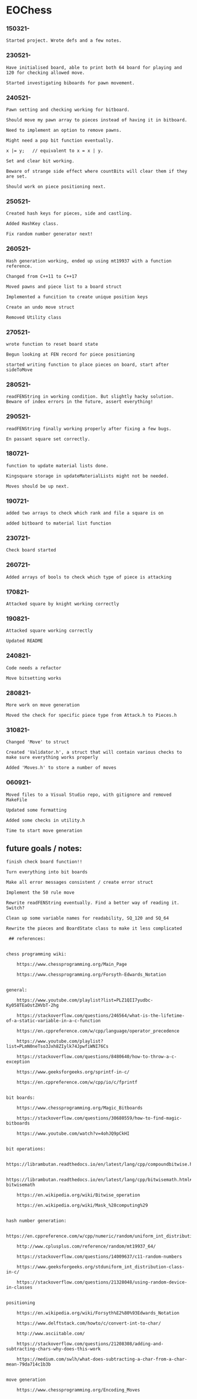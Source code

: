 # EOChess

 ### 150321-

    Started project. Wrote defs and a few notes.


 ### 230521-

    Have initialised board, able to print both 64 board for playing and 120 for checking allowed move.

    Started investigating biboards for pawn movement.


 ### 240521-

    Pawn setting and checking working for bitboard.

    Should move my pawn array to pieces instead of having it in bitboard.

    Need to implement an option to remove pawns.

    Might need a pop bit function eventually.

    x |= y;   // equivalent to x = x | y.

    Set and clear bit working.

    Beware of strange side effect where countBits will clear them if they are set. 

    Should work on piece positioning next.


 ### 250521-

    Created hash keys for pieces, side and castling. 

    Added HashKey class.

    Fix random number generator next!


### 260521-

    Hash generation working, ended up using mt19937 with a function reference. 

    Changed from C++11 to C++17

    Moved pawns and piece list to a board struct

    Implemented a funcition to create unique position keys

    Create an undo move struct

    Removed Utility class


### 270521-

    wrote function to reset board state

    Begun looking at FEN record for piece positioning

    started writing function to place pieces on board, start after sideToMove


### 280521-

    readFENString in working condition. But slightly hacky solution.
    Beware of index errors in the future, assert everything!

### 290521-

    readFENString finally working properly after fixing a few bugs.

    En passant square set correctly.

### 180721-

    function to update material lists done.

    Kingsquare storage in updateMaterialLists might not be needed.

    Moves should be up next.

### 190721-

    added two arrays to check which rank and file a square is on

    added bitboard to material list function

### 230721-

    Check board started

### 260721-

    Added arrays of bools to check which type of piece is attacking

### 170821-

    Attacked square by knight working correctly

### 190821-

    Attacked square working correctly

    Updated README

### 240821-

    Code needs a refactor

    Move bitsetting works

### 280821-

    More work on move generation

    Moved the check for specific piece type from Attack.h to Pieces.h
 
### 310821-
    
    Changed 'Move' to struct

    Created 'Validator.h', a struct that will contain various checks to make sure everything works properly

    Added 'Moves.h' to store a number of moves

### 060921-
    
    Moved files to a Visual Studio repo, with gitignore and removed MakeFile

    Updated some formatting

    Added some checks in utility.h

    Time to start move generation

 
## future goals / notes:

    finish check board function!!

    Turn everything into bit boards

    Make all error messages consistent / create error struct

    Implement the 50 rule move

    Rewrite readFENString eventually. Find a better way of reading it. Switch?

    Clean up some variable names for readability, SQ_120 and SQ_64

    Rewrite the pieces and BoardState class to make it less complicated

     ## references:


    chess programming wiki:

        https://www.chessprogramming.org/Main_Page
        
        https://www.chessprogramming.org/Forsyth-Edwards_Notation


    general:

        https://www.youtube.com/playlist?list=PLZ1QII7yudbc-Ky058TEaOstZHVbT-2hg

        https://stackoverflow.com/questions/246564/what-is-the-lifetime-of-a-static-variable-in-a-c-function

        https://en.cppreference.com/w/cpp/language/operator_precedence

        https://www.youtube.com/playlist?list=PLmN0neTso3Jxh8ZIylk74JpwfiWNI76Cs

        https://stackoverflow.com/questions/8480640/how-to-throw-a-c-exception

        https://www.geeksforgeeks.org/sprintf-in-c/

        https://en.cppreference.com/w/cpp/io/c/fprintf


    bit boards:

        https://www.chessprogramming.org/Magic_Bitboards

        https://stackoverflow.com/questions/30680559/how-to-find-magic-bitboards

        https://www.youtube.com/watch?v=4ohJQ9pCkHI


    bit operations:

        https://librambutan.readthedocs.io/en/latest/lang/cpp/compoundbitwise.html

        https://librambutan.readthedocs.io/en/latest/lang/cpp/bitwisemath.html#lang-bitwisemath

        https://en.wikipedia.org/wiki/Bitwise_operation

        https://en.wikipedia.org/wiki/Mask_%28computing%29


    hash number generation:

        https://en.cppreference.com/w/cpp/numeric/random/uniform_int_distribution
        
        http://www.cplusplus.com/reference/random/mt19937_64/

        https://stackoverflow.com/questions/14009637/c11-random-numbers

        https://www.geeksforgeeks.org/stduniform_int_distribution-class-in-c/

        https://stackoverflow.com/questions/21328048/using-random-device-in-classes


    positioning

        https://en.wikipedia.org/wiki/Forsyth%E2%80%93Edwards_Notation

        https://www.delftstack.com/howto/c/convert-int-to-char/

        http://www.asciitable.com/

        https://stackoverflow.com/questions/21208308/adding-and-subtracting-chars-why-does-this-work
        
        https://medium.com/swlh/what-does-subtracting-a-char-from-a-char-mean-79da714c1b3b


    move generation
        
        https://www.chessprogramming.org/Encoding_Moves
